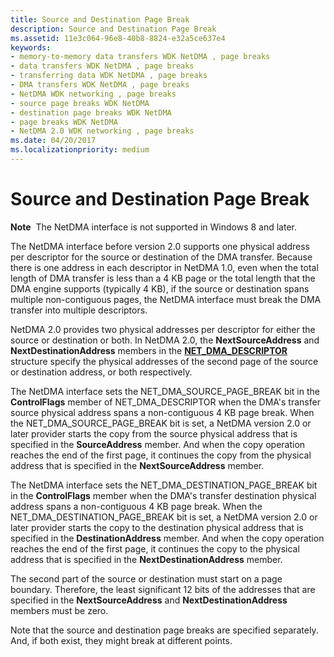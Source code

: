 ```yaml
---
title: Source and Destination Page Break
description: Source and Destination Page Break
ms.assetid: 11e3c064-96e8-40b8-8824-e32a5ce637e4
keywords:
- memory-to-memory data transfers WDK NetDMA , page breaks
- data transfers WDK NetDMA , page breaks
- transferring data WDK NetDMA , page breaks
- DMA transfers WDK NetDMA , page breaks
- NetDMA WDK networking , page breaks
- source page breaks WDK NetDMA
- destination page breaks WDK NetDMA
- page breaks WDK NetDMA
- NetDMA 2.0 WDK networking , page breaks
ms.date: 04/20/2017
ms.localizationpriority: medium
---
```


# Source and Destination Page Break


**Note**  The NetDMA interface is not supported in Windows 8 and later.

 




The NetDMA interface before version 2.0 supports one physical address per descriptor for the source or destination of the DMA transfer. Because there is one address in each descriptor in NetDMA 1.0, even when the total length of DMA transfer is less than a 4 KB page or the total length that the DMA engine supports (typically 4 KB), if the source or destination spans multiple non-contiguous pages, the NetDMA interface must break the DMA transfer into multiple descriptors.

NetDMA 2.0 provides two physical addresses per descriptor for either the source or destination or both. In NetDMA 2.0, the **NextSourceAddress** and **NextDestinationAddress** members in the [**NET\_DMA\_DESCRIPTOR**](https://msdn.microsoft.com/library/windows/hardware/ff568734) structure specify the physical addresses of the second page of the source or destination address, or both respectively.

The NetDMA interface sets the NET\_DMA\_SOURCE\_PAGE\_BREAK bit in the **ControlFlags** member of NET\_DMA\_DESCRIPTOR when the DMA's transfer source physical address spans a non-contiguous 4 KB page break. When the NET\_DMA\_SOURCE\_PAGE\_BREAK bit is set, a NetDMA version 2.0 or later provider starts the copy from the source physical address that is specified in the **SourceAddress** member. And when the copy operation reaches the end of the first page, it continues the copy from the physical address that is specified in the **NextSourceAddress** member.

The NetDMA interface sets the NET\_DMA\_DESTINATION\_PAGE\_BREAK bit in the **ControlFlags** member when the DMA's transfer destination physical address spans a non-contiguous 4 KB page break. When the NET\_DMA\_DESTINATION\_PAGE\_BREAK bit is set, a NetDMA version 2.0 or later provider starts the copy to the destination physical address that is specified in the **DestinationAddress** member. And when the copy operation reaches the end of the first page, it continues the copy to the physical address that is specified in the **NextDestinationAddress** member.

The second part of the source or destination must start on a page boundary. Therefore, the least significant 12 bits of the addresses that are specified in the **NextSourceAddress** and **NextDestinationAddress** members must be zero.

Note that the source and destination page breaks are specified separately. And, if both exist, they might break at different points.

 

 





